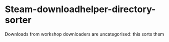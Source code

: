 # Steam-downloadhelper-directory-sorter
Downloads from workshop downloaders are uncategorised: this sorts them
